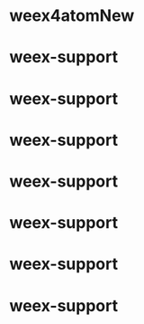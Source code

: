 # weex4atomNew
# weex-support
# weex-support
# weex-support
# weex-support
# weex-support
# weex-support
# weex-support

